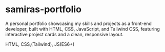 # samiras-portfolio




A personal portfolio showcasing my skills and projects as a front-end developer, built with HTML, CSS, JavaScript, and Tailwind CSS, featuring interactive project cards and a clean, responsive layout.

HTML, CSS,(Tailwind),  JS(ES6+)


